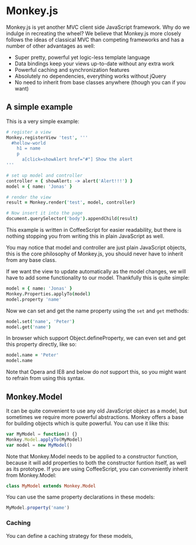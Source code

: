 # Monkey.js

Monkey.js is yet another MVC client side JavaScript framework. Why do we indulge in recreating the wheel? We believe that Monkey.js more closely follows the ideas of classical MVC than competing frameworks and has a number of other advantages as well:

* Super pretty, powerful yet logic-less template language
* Data bindings keep your views up-to-date without any extra work
* Powerful caching and synchronization features
* Absolutely no dependencies, everything works without jQuery
* No need to inherit from base classes anywhere (though you can if you want)

## A simple example

This is a very simple example:

``` coffeescript
# register a view
Monkey.registerView 'test', '''
  #hellow-world
    h1 = name
    p
      a[click=showAlert href="#"] Show the alert
'''

# set up model and controller
controller = { showAlert: -> alert('Alert!!!') }
model = { name: 'Jonas' }

# render the view
result = Monkey.render('test', model, controller)

# Now insert it into the page
document.querySelector('body').appendChild(result)
```

This example is written in CoffeeScript for easier readability, but there is nothing stopping you from writing this in plain JavaScript as well.

You may notice that model and controller are just plain JavaScript objects, this is the core philosophy of Monkey.js, you should never have to inherit from any base class.

If we want the view to update automatically as the model changes, we will have to add some functionality to our model. Thankfully this is quite simple:

``` coffeescript
model = { name: 'Jonas' }
Monkey.Properties.applyTo(model)
model.property 'name'
```

Now we can set and get the name property using the `set` and `get` methods:

``` coffeescript
model.set('name', 'Peter')
model.get('name')
```

In browser which support Object.defineProperty, we can even set and get this property directly, like so:

``` coffeescript
model.name = 'Peter'
model.name
```

Note that Opera and IE8 and below do *not* support this, so you might want to refrain from using this syntax.

## Monkey.Model

It can be quite convenient to use any old JavaScript object as a model, but sometimes we require more powerful abstractions. Monkey offers a base for building objects which is quite powerful. You can use it like this:

``` javascript
var MyModel = function() {}
Monkey.Model.applyTo(MyModel)
var model = new MyModel()
```

Note that Monkey.Model needs to be applied to a constructor function, because it will add properties to both the constructor funtion itself, as well as its prototype. If you are using CoffeeScript, you can conveniently inherit from Monkey.Model:

``` coffeescript
class MyModel extends Monkey.Model
```

You can use the same property declarations in these models:

``` javascript
MyModel.property('name')
```

### Caching

You can define a caching strategy for these models,
